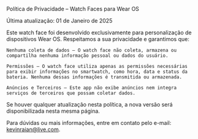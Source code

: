 Política de Privacidade – Watch Faces para Wear OS

Última atualização: 01 de Janeiro de 2025

Este watch face foi desenvolvido exclusivamente para personalização de dispositivos Wear OS. Respeitamos a sua privacidade e garantimos que:

    Nenhuma coleta de dados – O watch face não coleta, armazena ou compartilha nenhuma informação pessoal ou dados do usuário.
    
    Permissões – O watch face utiliza apenas as permissões necessárias para exibir informações no smartwatch, como hora, data e status da bateria. Nenhuma dessas informações é transmitida ou armazenada.
   
    Anúncios e Terceiros – Este app não exibe anúncios nem integra serviços de terceiros que possam coletar dados.

Se houver qualquer atualização nesta política, a nova versão será disponibilizada nesta mesma página.

Para dúvidas ou mais informações, entre em contato pelo e-mail: kevinraian@live.com.

